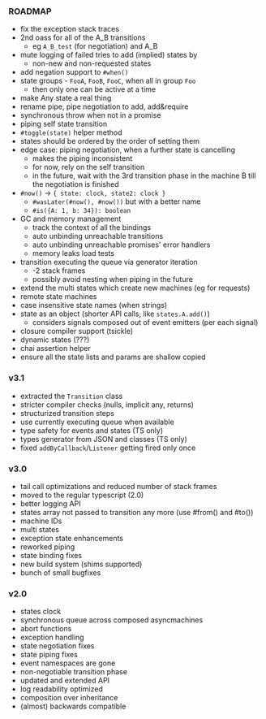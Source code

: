 ### ROADMAP

- fix the exception stack traces
- 2nd oass for all of the A_B transitions
  - eg `A_B_test` (for negotiation) and A_B
- mute logging of failed tries to add (implied) states by
  - non-new and non-requested states
- add negation support to `#when()`
- state groups - `FooA`, `FooB`, `FooC`, when all in group `Foo`
  - then only one can be active at a time
- make Any state a real thing
- rename pipe, pipe negotiation to add, add&require
- synchronous throw when not in a promise
- piping self state transition
- `#toggle(state)` helper method
- states should be ordered by the order of setting them
- edge case: piping negotiation, when a further state is cancelling
  - makes the piping inconsistent
  - for now, rely on the self transition
  - in the future, wait with the 3rd transition phase in the machine B
    till the negotiation is finished
- `#now()` -> `{ state: clock, state2: clock }`
  - `#wasLater(#now(), #now())` but with a better name
  - `#is({A: 1, b: 34}): boolean`
- GC and memory management
  - track the context of all the bindings
  - auto unbinding unreachable transitions
  - auto unbinding unreachable promises' error handlers
  - memory leaks load tests
- transition executing the queue via generator iteration
  - -2 stack frames
  - possibly avoid nesting when piping in the future
- extend the multi states which create new machines (eg for requests)
- remote state machines
- case insensitive state names (when strings)
- state as an object (shorter API calls, like `states.A.add()`)
  - considers signals composed out of event emitters (per each signal)
- closure compiler support (tsickle)
- dynamic states (???)
- chai assertion helper
- ensure all the state lists and params are shallow copied

### v3.1

- extracted the `Transition` class
- stricter compiler checks (nulls, implicit any, returns)
- structurized transition steps
- use currently executing queue when available
- type safety for events and states (TS only)
- types generator from JSON and classes (TS only)
- fixed `addByCallback`/`Listener` getting fired only once

### v3.0

- tail call optimizations and reduced number of stack frames
- moved to the regular typescript (2.0)
- better logging API
- states array not passed to transition any more (use #from() and #to())
- machine IDs
- multi states
- exception state enhancements
- reworked piping
- state binding fixes
- new build system (shims supported)
- bunch of small bugfixes
 
### v2.0
 
- states clock
- synchronous queue across composed asyncmachines
- abort functions
- exception handling
- state negotiation fixes
- state piping fixes
- event namespaces are gone
- non-negotiable transition phase
- updated and extended API
- log readability optimized
- composition over inheritance
- (almost) backwards compatible